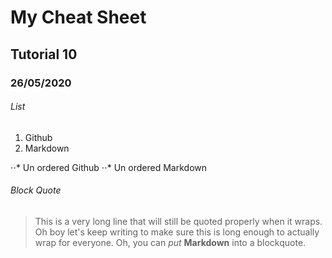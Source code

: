 # My Cheat Sheet
## Tutorial 10
### 26/05/2020

###### List

1. Github
2. Markdown

⋅⋅* Un ordered Github
⋅⋅* Un ordered Markdown

###### Block Quote
> This is a very long line that will still be quoted properly when it wraps. Oh boy let's keep writing to make sure this is long enough to actually wrap for everyone. Oh, you can *put* **Markdown** into a blockquote. 
